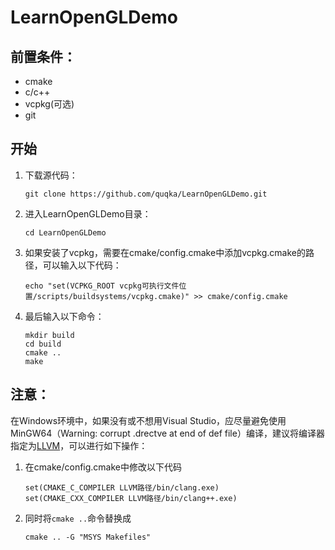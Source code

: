 # LearnOpenGLDemo
## 前置条件：
- cmake
- c/c++
- vcpkg(可选)
- git
## 开始
1. 下载源代码：
    ```
    git clone https://github.com/quqka/LearnOpenGLDemo.git
    ```
2. 进入LearnOpenGLDemo目录：
    ```
    cd LearnOpenGLDemo
    ```
3. 如果安装了vcpkg，需要在cmake/config.cmake中添加vcpkg.cmake的路径，可以输入以下代码：
    ```
    echo "set(VCPKG_ROOT vcpkg可执行文件位置/scripts/buildsystems/vcpkg.cmake)" >> cmake/config.cmake
    ```
4. 最后输入以下命令：
    ```
    mkdir build
    cd build
    cmake ..
    make
    ```
## 注意：
在Windows环境中，如果没有或不想用Visual Studio，应尽量避免使用MinGW64（Warning: corrupt .drectve at end of def file）编译，建议将编译器指定为[LLVM](https://github.com/llvm/llvm-project)，可以进行如下操作：
1. 在cmake/config.cmake中修改以下代码
    ```
    set(CMAKE_C_COMPILER LLVM路径/bin/clang.exe)
    set(CMAKE_CXX_COMPILER LLVM路径/bin/clang++.exe)
    ```
2. 同时将`cmake ..`命令替换成
    ```
    cmake .. -G "MSYS Makefiles"
    ```

